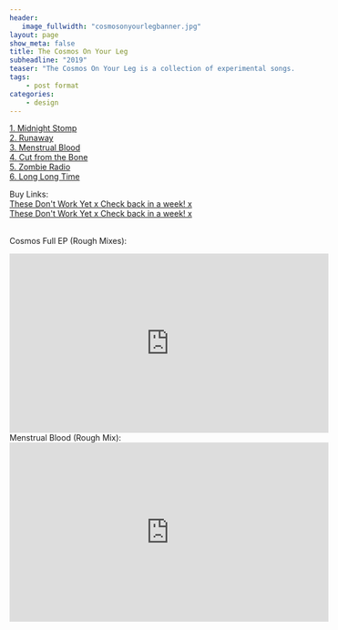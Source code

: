```yaml
---
header:
   image_fullwidth: "cosmosonyourlegbanner.jpg"
layout: page
show_meta: false
title: The Cosmos On Your Leg
subheadline: "2019"
teaser: "The Cosmos On Your Leg is a collection of experimental songs. The oldest one took nine years to complete to Sam's satisfaction. If your wondering, the Cosmos is a Bruise x"
tags:
    - post format
categories:
    - design 
---
```

<!--more-->
 <a href="https://longhairedmusic.bandcamp.com/album/the-wish">1. Midnight Stomp</a><br>
 <a href="https://youtu.be/yDRvgxD2JyI">2. Runaway</a><br>
 <a href="https://longhairedmusic.bandcamp.com/album/the-wish">3. Menstrual Blood</a><br>
 <a href="https://youtu.be/Tmn6Moxiw5M">4. Cut from the Bone</a><br>
 <a href="https://youtu.be/padIFy7WP5k">5. Zombie Radio</a><br>
  <a href="https://youtu.be/padIFy7WP5k">6. Long Long Time</a><br>

Buy Links:<br>
  <a href="https://longhairedmusic.bandcamp.com/album/the-wish">These Don't Work Yet x Check back in a week! x</a><br>
  <a href="https://itunes.apple.com/us/album/the-wish-ep/id688008076">These Don't Work Yet x Check back in a week! x</a><br><br>
 
Cosmos Full EP (Rough Mixes):<br>
  <iframe width="560" height="315" src="https://www.youtube.com/embed/YC8jQSkqqTo" frameborder="0" allowfullscreen></iframe><br> 
 Menstrual Blood (Rough Mix):<br>
  <iframe width="560" height="315" src="https://www.youtube.com/embed/bcJN1gSdnoo" frameborder="0" allowfullscreen></iframe><br> 
